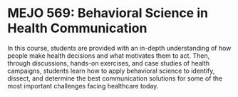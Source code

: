 # MEJO 569: Behavioral Science in Health Communication

In this course, students are provided with an in-depth understanding of how people make health decisions and what motivates them to act. Then, through discussions, hands-on exercises, and case studies of health campaigns, students learn how to apply behavioral science to identify, dissect, and determine the best communication solutions for some of the most important challenges facing healthcare today.